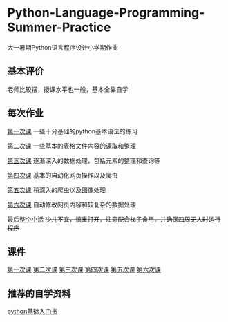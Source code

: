 # Python-Language-Programming-Summer-Practice
大一暑期Python语言程序设计小学期作业
## 基本评价
老师比较摆，授课水平也一般，基本全靠自学
## 每次作业
[第一次课](lesson1)  一些十分基础的python基本语法的练习

[第二次课](lesson2)  一些基本的表格文件内容的读取和整理

[第三次课](lesson3)  逐渐深入的数据处理，包括元素的整理和查询等

[第四次课](lesson4)  基本的自动化网页操作以及爬虫

[第五次课](lesson5)  稍深入的爬虫以及图像处理

[第六次课](lesson6)  自动修改网页内容和较复杂的数据处理


[最后整个小活](demo1.py) ~~少儿不宜，慎重打开，注意配合梯子食用，并确保四周无人时运行程序~~
## 课件
[第一次课](第一课v2024.pptx)
[第二次课](第二课v2024.pptx)
[第三次课](第三课v2024.pptx)
[第四次课](第四课v2024.pptx)
[第五次课](第五课v2024.pptx)
[第六次课](第六课v2024.docx)  
## 推荐的自学资料  
[python基础入门书]()




